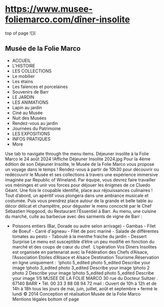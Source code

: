 # https://www.musee-foliemarco.com/dîner-insolite

top of page
![](
## Musée de la Folie Marco
 * ACCUEIL
 * L'HISTOIRE
 * LES COLLECTIONS
 * Le mobilier
 * Les étains
 * Les faïences et porcelaines
 * Souvenirs de Barr
 * LE JARDIN
 * LES ANIMATIONS
 * Lapin au jardin
 * Ciné au Musée
 * Nuit des Musées
 * Rendez-vous au jardin
 * Journées du Patrimoine
 * LES EXPOSITIONS
 * INFOS PRATIQUES
 * More

Use tab to navigate through the menu items.
Déjeuner insolite à la Folie Marco le 24 août 2024
!Affiche Déjeuner Insolite 2024.jpg
Pour la 4ème édition de son Déjeuner Insolite, le Musée de la Folie Marco vous propose un voyage dans le temps !
Rendez-vous à partir de 10h30 pour découvrir ou redécouvrir le Musée et ses collections à travers une expérience immersive imaginée par Republic of Wineland. Par équipe, vous devrez faire travailler vos méninges et unir vos forces pour déjouer les énigmes de ce Cluedo Géant. 
Une fois le coupable identifié, place aux réjouissances culinaires ! Tout d’abord, un apéritif vous plongera dans une ambiance musicale et costumée. Puis vous prendrez place autour de la grande et belle table au décor délicat et champêtre, pour déguster le menu concocté par le Chef Sébastien Hopgood, du Restaurant l’Essentiel à Barr. 
Au menu, une cuisine du marché, cuite au barbecue avec des sarments de vigne de Barr : 
- Poissons entiers (Bar, Dorade ou autre selon arrivage) - Gambas - Filet de Boeuf - Carré d'agneau - Filet de porc mariné - Salade de différentes tomates au pesto - Taboulé à la menthe fraiche du jardin - Dessert Surprise 
Le menu est susceptible d’être un peu modifié en fonction du marché et des coups de cœur du chef. 
​
L’opération Vos Diners Insolites est organisée en partenariat avec la Fédération des Chefs d’Alsace, l’Association Etoiles d’Alsace et Alsace Destination Tourisme.
​
Réservation en ligne uniquement :
​
!photo 5_edited
photo 5_edited
Describe your image
!photo 3_edited
photo 3_edited
Describe your image
!photo 2
photo 2
Describe your image
!photo 5_edited
photo 5_edited
Describe your image
1/5
MUSEE DE LA FOLIE MARCO
30 rue du Docteur Sultzer . 67140 BARR • Tél. 00 33 3 88 08 94 72
mail : 
Ouvert de 10h à 12h et de 14h à 18h
tous les jours de mai, juin, juillet, août et septembre • fermé le lundi
© 2014 Conception et réalisation Musée de la Folie Marco
Mentions légales
bottom of page
